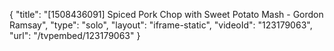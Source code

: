 {
    "title": "[1508436091] Spiced Pork Chop with Sweet Potato Mash - Gordon Ramsay",
    "type": "solo",
    "layout": "iframe-static",
    "videoId": "123179063",
    "url": "\/tvpembed\/123179063"
}